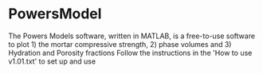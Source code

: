 # PowersModel
The Powers Models software, written in MATLAB, is a free-to-use software to plot 1) the mortar compressive strength, 2) phase volumes and 3) Hydration and Porosity fractions
Follow the instructions in the 'How to use v1.01.txt' to set up and use
